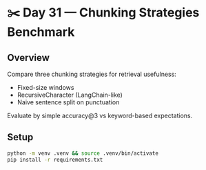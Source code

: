 # ✂️ Day 31 — Chunking Strategies Benchmark

## Overview
Compare three chunking strategies for retrieval usefulness:
- Fixed-size windows
- RecursiveCharacter (LangChain-like)
- Naive sentence split on punctuation

Evaluate by simple accuracy@3 vs keyword-based expectations.

## Setup
```bash
python -m venv .venv && source .venv/bin/activate
pip install -r requirements.txt
